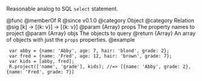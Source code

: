 Reasonable analog to SQL `select` statement.

@func
@memberOf R
@since v0.1.0
@category Object
@category Relation
@sig [k] -> [{k: v}] -> [{k: v}]
@param {Array} props The property names to project
@param {Array} objs The objects to query
@return {Array} An array of objects with just the `props` properties.
@example

     var abby = {name: 'Abby', age: 7, hair: 'blond', grade: 2};
     var fred = {name: 'Fred', age: 12, hair: 'brown', grade: 7};
     var kids = [abby, fred];
     R.project(['name', 'grade'], kids); //=> [{name: 'Abby', grade: 2}, {name: 'Fred', grade: 7}]
